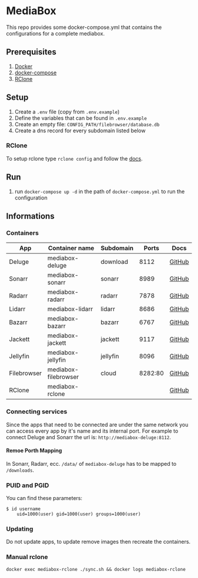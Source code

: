 # MediaBox
This repo provides some docker-compose.yml that contains the configurations for a complete mediabox.

## Prerequisites
1. [Docker](https://docs.docker.com/install/)
2. [docker-compose](https://docs.docker.com/compose/install/)
3. [RClone](https://rclone.org/install/)

## Setup
1. Create a `.env` file (copy from `.env.example`)
2. Define the variables that can be found in `.env.example`
3. Create an empty file: `CONFIG_PATH/filebrowser/database.db`
4. Create a dns record for every subdomain listed below

### RClone
To setup rclone type `rclone config` and follow the [docs](https://rclone.org/docs/).

## Run
1. run `docker-compose up -d` in the path of `docker-compose.yml` to run the configuration

## Informations
### Containers
| App         | Container name       | Subdomain | Ports   | Docs                                                                       |
| ----------- | -------------------- | --------- | ------- | -------------------------------------------------------------------------- |
| Deluge      | mediabox-deluge      | download  | 8112    | [GitHub](https://github.com/binhex/arch-delugevpn)                         |
| Sonarr      | mediabox-sonarr      | sonarr    | 8989    | [GitHub](https://github.com/linuxserver/docker-sonarr)                     |
| Radarr      | mediabox-radarr      | radarr    | 7878    | [GitHub](https://github.com/linuxserver/docker-radarr)                     |
| Lidarr      | mediabox-lidarr      | lidarr    | 8686    | [GitHub](https://github.com/linuxserver/docker-lidarr)                     |
| Bazarr      | mediabox-bazarr      | bazarr    | 6767    | [GitHub](https://github.com/linuxserver/docker-bazarr)                     |
| Jackett     | mediabox-jackett     | jackett   | 9117    | [GitHub](https://github.com/linuxserver/docker-jackett)                    |
| Jellyfin    | mediabox-jellyfin    | jellyfin  | 8096    | [GitHub](https://github.com/linuxserver/docker-jellyfin)                   |
| Filebrowser | mediabox-filebrowser | cloud     | 8282:80 | [GitHub](https://github.com/filebrowser/filebrowser)                       |
| RClone      | mediabox-rclone      |           |         | [GitHub](https://github.com/pfidr34/docker-rclone)                         |


### Connecting services
Since the apps that need to be connected are under the same network you can access every app by it's name and its internal port.
For example to connect Deluge and Sonarr the url is: `http://mediabox-deluge:8112`.

#### Remoe Porth Mapping
In Sonarr, Radarr, ecc. `/data/` of `mediabox-deluge` has to be mapped to `/downloads`.

### PUID and PGID
You can find these parameters:
```
$ id username
    uid=1000(user) gid=1000(user) groups=1000(user)
```

### Updating
Do not update apps, to update remove images then recreate the containers.

### Manual rclone
`docker exec mediabox-rclone ./sync.sh && docker logs mediabox-rclone`